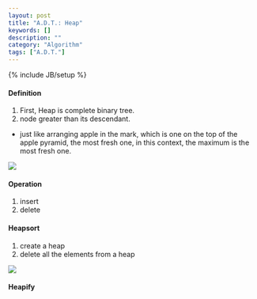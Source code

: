 ```yaml
---
layout: post
title: "A.D.T.: Heap"
keywords: []
description: ""
category: "Algorithm"
tags: ["A.D.T."]
---
```

{% include JB/setup %}

#### Definition

1. First, Heap is complete binary tree.
2. node greater than its descendant. 
- just like arranging apple in the mark, which is one on the top of the apple
  pyramid, the most fresh one, in this context, the maximum is the most fresh
  one.

<img src="{{IMAGE_PATH}}/computer-science-data-structure-heap.png">

#### Operation
1. insert
2. delete


#### Heapsort
1. create a heap
2. delete all the elements from a heap
<img src="{{IMAGE_PATH}}/computer-science-data-structure-heapsort.png">


#### Heapify





